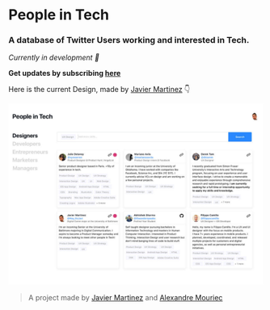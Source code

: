 # People in Tech

### A database of Twitter Users working and interested in Tech.

*Currently in development 🚧*

**Get updates by subscribing [here](https://upscri.be/40dae2/)**

Here is the current Design, made by  [Javier Martinez](https://twitter.com/Hey_itsJavi) 👇

![IPeople in Tech Design](https://github.com/mrcalexandre/peopleintech/blob/master/PiT-Design.jpg)



> A project made by [Javier Martinez](https://twitter.com/Hey_itsJavi) and [Alexandre Mouriec](https://twitter.com/mrcalexandre)

